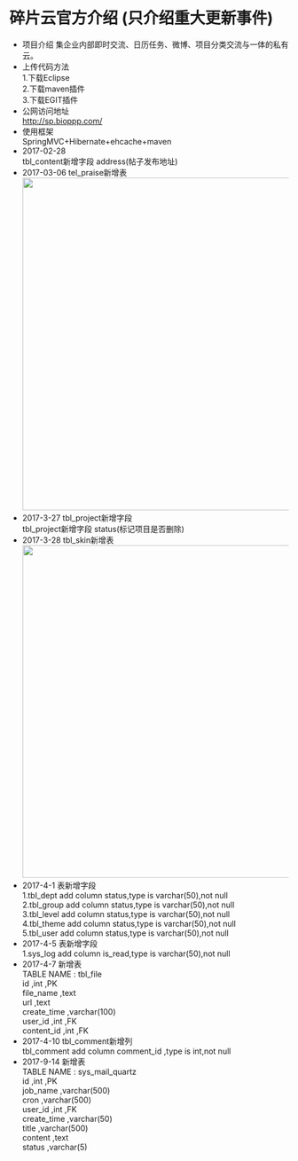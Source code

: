 # 碎片云官方介绍 (只介绍重大更新事件)
* 项目介绍
集企业内部即时交流、日历任务、微博、项目分类交流与一体的私有云。
* 上传代码方法<br/>
1.下载Eclipse<br/>
2.下载maven插件<br/>
3.下载EGIT插件<br/>
* 公网访问地址<br/>
<a href="http://sp.bioppp.com/">http://sp.bioppp.com/</a><br/>
* 使用框架<br/>
SpringMVC+Hibernate+ehcache+maven
* 2017-02-28<br/>
tbl_content新增字段 address(帖子发布地址)
* 2017-03-06 tel_praise新增表<br/>
<img src="http://git.oschina.net/uploads/images/2017/0306/190048_e9d18380_803453.png" width="600" /><br/>
* 2017-3-27 tbl_project新增字段<br/>
tbl_project新增字段 status(标记项目是否删除)
* 2017-3-28 tbl_skin新增表<br/>
<img src="http://git.oschina.net/uploads/images/2017/0328/090426_afd8df83_803453.png" width="600" /><br/>
* 2017-4-1 表新增字段<br/>
1.tbl_dept add column status,type is varchar(50),not null <br/>
2.tbl_group add column status,type is varchar(50),not null <br/>
3.tbl_level add column status,type is varchar(50),not null <br/>
4.tbl_theme add column status,type is varchar(50),not null <br/>
5.tbl_user add column status,type is varchar(50),not null <br/>
* 2017-4-5 表新增字段<br/>
1.sys_log add column is_read,type is varchar(50),not null <br/>
* 2017-4-7 新增表<br/>
TABLE NAME : tbl_file <br/>
id ,int ,PK <br/>
file_name ,text <br/>
url ,text <br/>
create_time ,varchar(100) <br/>
user_id ,int ,FK <br/>
content_id ,int ,FK <br/>
* 2017-4-10 tbl_comment新增列<br/>
tbl_comment add column comment_id ,type is int,not null <br/>
* 2017-9-14 新增表<br/>
TABLE NAME : sys_mail_quartz <br/>
id ,int ,PK <br/>
job_name ,varchar(500) <br/>
cron ,varchar(500) <br/>
user_id ,int ,FK <br/>
create_time ,varchar(50) <br/>
title ,varchar(500) <br/>
content ,text <br/>
status ,varchar(5) <br/>
